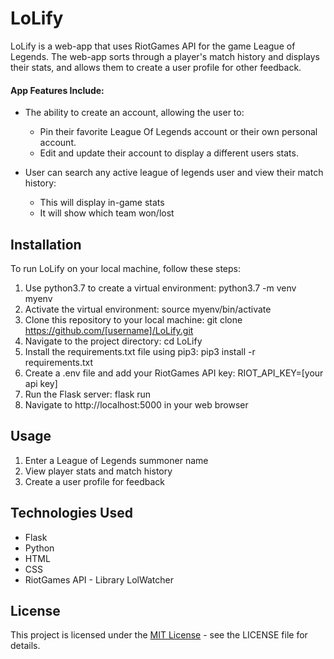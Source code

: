 # LoLify

LoLify is a web-app that uses RiotGames API for the game League of Legends. The web-app sorts through a player's match history and displays their stats, and allows them to create a user profile for other feedback.

#### App Features Include:
* The ability to create an account, allowing the user to:
    * Pin their favorite League Of Legends account or their own personal account.
    * Edit and update their account to display a different users stats.
    

    
* User can search any active league of legends user and view their match history:
    * This will display in-game stats
    * It will show which team won/lost

## Installation

To run LoLify on your local machine, follow these steps:

1. Use python3.7 to create a virtual environment: python3.7 -m venv myenv
2. Activate the virtual environment: source myenv/bin/activate
3. Clone this repository to your local machine: git clone https://github.com/[username]/LoLify.git
4. Navigate to the project directory: cd LoLify
5. Install the requirements.txt file using pip3: pip3 install -r requirements.txt
6. Create a .env file and add your RiotGames API key: RIOT_API_KEY=[your api key]
7. Run the Flask server: flask run
8. Navigate to http://localhost:5000 in your web browser

## Usage

1. Enter a League of Legends summoner name
2. View player stats and match history
3. Create a user profile for feedback

## Technologies Used

- Flask
- Python
- HTML
- CSS
- RiotGames API - Library LolWatcher

## License

This project is licensed under the [MIT License](https://choosealicense.com/licenses/mit/) - see the LICENSE file for details.
